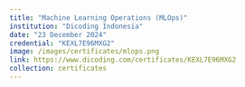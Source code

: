 ```yaml
---
title: "Machine Learning Operations (MLOps)"
institution: "Dicoding Indonesia"
date: "23 December 2024"
credential: "KEXL7E96MXG2"
image: /images/certificates/mlops.png
link: https://www.dicoding.com/certificates/KEXL7E96MXG2
collection: certificates
---
```


